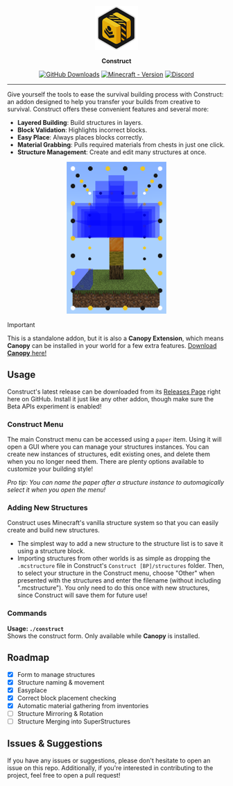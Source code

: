 <div align="center">
    <a href="./Construct[BP]/pack_icon.png">
        <img src="./Construct[BP]/pack_icon.png" alt="Construct Icon" width="100" height="100">
    </a>
    <p><b>Construct</b></p>

[![GitHub Downloads](https://img.shields.io/github/downloads/ForestOfLight/Construct/total?label=Github%20downloads&logo=github)]([https://](https://github.com/ForestOfLight/Construct/releases))
[![Minecraft - Version](https://img.shields.io/badge/Minecraft-v1.21.70_(Bedrock)-brightgreen)](https://feedback.minecraft.net/hc/en-us/sections/360001186971-Release-Changelogs)
[![Discord](https://badgen.net/discord/members/9KGche8fxm?icon=discord&label=Discord&list=what)](https://discord.gg/9KGche8fxm)
</div>

---

Give yourself the tools to ease the survival building process with Construct: an addon designed to help you transfer your builds from creative to survival. Construct offers these convenient features and several more:

- **Layered Building**: Build structures in layers.
- **Block Validation**: Highlights incorrect blocks.
- **Easy Place**: Always places blocks correctly.
- **Material Grabbing**: Pulls required materials from chests in just one click.
- **Structure Management**: Create and edit many structures at once.

<div align="center">
    <a href="./demo.png">
        <img src="./demo.png" alt="Construct Structure Demo" height="350">
    </a>
</div>

> [!IMPORTANT]
> This is a standalone addon, but it is also a **Canopy Extension**, which means **Canopy** can be installed in your world for a few extra features.
> [Download **Canopy** here!](https://github.com/ForestOfLight/Canopy)

## Usage

Construct's latest release can be downloaded from its [Releases Page](https://github.com/ForestOfLight/Construct/releases) right here on GitHub. Install it just like any other addon, though make sure the Beta APIs experiment is enabled!

### Construct Menu

The main Construct menu can be accessed using a `paper` item. Using it will open a GUI where you can manage your structures instances. You can create new instances of structures, edit existing ones, and delete them when you no longer need them. There are plenty options available to customize your building style!

*Pro tip: You can name the paper after a structure instance to automagically select it when you open the menu!*

### Adding New Structures

Construct uses Minecraft's vanilla structure system so that you can easily create and build new structures.

- The simplest way to add a new structure to the structure list is to save it using a structure block.
- Importing structures from other worlds is as simple as dropping the `.mcstructure` file in Construct's `Construct [BP]/structures` folder. Then, to select your structure in the Construct menu, choose "Other" when presented with the structures and enter the filename (without including ".mcstructure"). You only need to do this once with new structures, since Construct will save them for future use!

### Commands

**Usage: `./construct`**  
Shows the construct form. Only available while **Canopy** is installed.

## Roadmap

- [x] Form to manage structures
- [x] Structure naming & movement
- [x] Easyplace
- [x] Correct block placement checking
- [x] Automatic material gathering from inventories
- [ ] Structure Mirroring & Rotation
- [ ] Structure Merging into SuperStructures

## Issues & Suggestions

If you have any issues or suggestions, please don't hesitate to open an issue on this repo. Additionally, if you're interested in contributing to the project, feel free to open a pull request!
